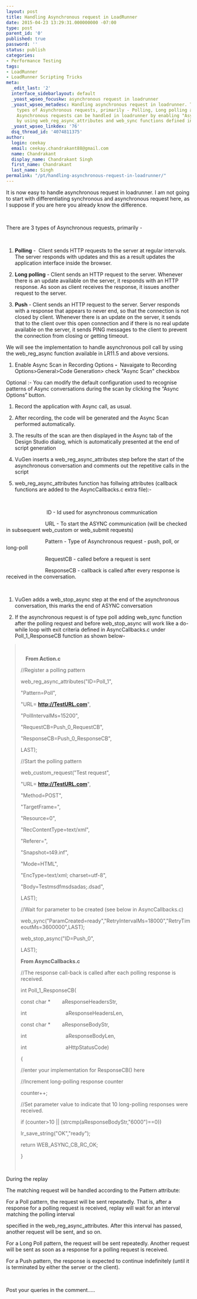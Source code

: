 ```yaml
---
layout: post
title: Handling Asynchronous request in LoadRunner
date: 2015-04-23 13:29:31.000000000 -07:00
type: post
parent_id: '0'
published: true
password: ''
status: publish
categories:
- Performance Testing
tags:
- LoadRunner
- LoadRunner Scripting Tricks
meta:
  _edit_last: '2'
  interface_sidebarlayout: default
  _yoast_wpseo_focuskw: asynchronous request in loadrunner
  _yoast_wpseo_metadesc: Handling asynchronous request in loadrunner. There are 3
    types of Asynchronous requests, primarily - Polling, Long polling and Push. These
    Asynchronous requests can be handled in loadrunner by enabling "Async Scan" and
    by using web_reg_async_attributes and web_sync functions defined in LoadRunner.
  _yoast_wpseo_linkdex: '76'
  dsq_thread_id: '4074811375'
author:
  login: ceekay
  email: ceekay.chandrakant88@gmail.com
  name: Chandrakant
  display_name: Chandrakant Singh
  first_name: Chandrakant
  last_name: Singh
permalink: "/pt/handling-asynchronous-request-in-loadrunner/"
---
```

It is now easy to handle&nbsp;asynchronous request in loadrunner. I am not going to start with differentiating synchronous and asynchronous request here, as I suppose if you are here you already know the difference.

&nbsp;

There are 3 types of Asynchronous requests, primarily -

&nbsp;

1. **Polling** -&nbsp; Client sends HTTP requests to the server at regular intervals. The server responds with updates and this as a result updates the application interface inside the browser.

2. **Long polling** - Client sends an HTTP request to the server. Whenever there is an update available on the server, it responds with an HTTP response.&nbsp;As soon as client receives the response, it issues another request to the server.

3. **Push** - Client sends an HTTP request to the server. Server responds with a response that appears to never end, so that the connection is not closed by client.&nbsp;Whenever there is an update on the server, it sends that to the client over this open connection and if there is no real update available on the server, it sends PING messages to the client&nbsp;to prevent the connection from closing or getting timeout.

We will see the implementation to handle asynchronous poll call by using the web\_reg\_async function available in LR11.5 and above versions.

1. Enable Async Scan in Recording Options **-&nbsp;** Navaigate to Recording Options\>General\>Code Generation\> check "Async Scan" checkbox

Optional :- You can modify the default configuration used to recognise patterns of Async conversations during the scan by clicking the “Async Options” button.

1. Record the application with Async call, as usual.

1. After recording, the code will be generated and the Async Scan performed automatically.

1. The results of the scan are then displayed in the Async tab of the Design Studio dialog, which is automatically presented at the end of script generation
2. VuGen inserts a web\_reg\_async\_attributes step before the start of the asynchronous conversation and comments out the repetitive calls in the script
3. web\_reg\_async\_attributes function has follwing attributes (callback functions are added to the AsyncCallbacks.c extra file):-

&nbsp;

&nbsp; &nbsp; &nbsp; &nbsp; &nbsp; &nbsp; &nbsp; &nbsp; &nbsp; &nbsp; &nbsp; &nbsp; &nbsp; &nbsp; ID - Id used for asynchronous communication

&nbsp; &nbsp; &nbsp; &nbsp; &nbsp; &nbsp; &nbsp; &nbsp; &nbsp; &nbsp; &nbsp; &nbsp; &nbsp; &nbsp;URL - To&nbsp;start the ASYNC communication (will be checked in subsequent web\_custom or web\_submit requests)

&nbsp; &nbsp; &nbsp; &nbsp; &nbsp; &nbsp; &nbsp; &nbsp; &nbsp; &nbsp; &nbsp; &nbsp; &nbsp; &nbsp;Pattern - Type of Asynchronous request - push, poll, or long-poll

&nbsp; &nbsp; &nbsp; &nbsp; &nbsp; &nbsp; &nbsp; &nbsp; &nbsp; &nbsp; &nbsp; &nbsp; &nbsp; &nbsp;RequestCB - called before a request is sent

&nbsp; &nbsp; &nbsp; &nbsp; &nbsp; &nbsp; &nbsp; &nbsp; &nbsp; &nbsp; &nbsp; &nbsp; &nbsp; &nbsp;ResponseCB - callback is called after every response is received in the conversation.

&nbsp;

1. VuGen adds a web\_stop\_async step at the end of the asynchronous conversation, this marks the end of ASYNC conversation

1. If the asynchronous request is of type poll adding web\_sync function after the polling request and before web\_stop\_async will work like a do-while loop with&nbsp;exit criteria defined&nbsp;in AsyncCallbacks.c under Poll\_1\_ResponseCB function as shown below-

> &nbsp;
> 
> **&nbsp; &nbsp; From Action.c**
> 
> //Register a polling pattern
> 
> web\_reg\_async\_attributes("ID=Poll\_1",
> 
> "Pattern=Poll",
> 
> "URL= **http://TestURL.com**",
> 
> "PollIntervalMs=15200",
> 
> "RequestCB=Push\_0\_RequestCB",
> 
> "ResponseCB=Push\_0\_ResponseCB",
> 
> LAST);
> 
> //Start the polling pattern
> 
> web\_custom\_request("Test request",
> 
> "URL= **http://TestURL.com**",
> 
> "Method=POST",
> 
> "TargetFrame=",
> 
> "Resource=0",
> 
> "RecContentType=text/xml",
> 
> "Referer=",
> 
> "Snapshot=t49.inf",
> 
> "Mode=HTML",
> 
> "EncType=text/xml; charset=utf-8",
> 
> "Body=Testmsdfmsdsadas;.dsad",
> 
> LAST);
> 
> //Wait for parameter to be created (see below in AsyncCallbacks.c)
> 
> web\_sync("ParamCreated=ready","RetryIntervalMs=18000","RetryTimeoutMs=3600000",LAST);
> 
> web\_stop\_async("ID=Push\_0",
> 
> LAST);
> 
> **From AsyncCallbacks.c**
> 
> //The response call-back is called after each polling response is received.
> 
> int Poll\_1\_ResponseCB(
> 
> const char \*&nbsp;&nbsp;&nbsp;&nbsp;&nbsp;&nbsp;&nbsp; aResponseHeadersStr,
> 
> int&nbsp;&nbsp;&nbsp;&nbsp;&nbsp;&nbsp;&nbsp;&nbsp;&nbsp;&nbsp;&nbsp;&nbsp;&nbsp;&nbsp;&nbsp;&nbsp;&nbsp;&nbsp;&nbsp;&nbsp;&nbsp;&nbsp;&nbsp;&nbsp;&nbsp;&nbsp; aResponseHeadersLen,
> 
> const char \*&nbsp;&nbsp;&nbsp;&nbsp;&nbsp;&nbsp;&nbsp; aResponseBodyStr,
> 
> int&nbsp;&nbsp;&nbsp;&nbsp;&nbsp;&nbsp;&nbsp;&nbsp;&nbsp;&nbsp;&nbsp;&nbsp;&nbsp;&nbsp;&nbsp;&nbsp;&nbsp;&nbsp;&nbsp;&nbsp;&nbsp;&nbsp;&nbsp;&nbsp;&nbsp;&nbsp; aResponseBodyLen,
> 
> int&nbsp;&nbsp;&nbsp;&nbsp;&nbsp;&nbsp;&nbsp;&nbsp;&nbsp;&nbsp;&nbsp;&nbsp;&nbsp;&nbsp;&nbsp;&nbsp;&nbsp;&nbsp;&nbsp;&nbsp;&nbsp;&nbsp;&nbsp;&nbsp;&nbsp;&nbsp; aHttpStatusCode)
> 
> {
> 
> //enter your implementation for ResponseCB() here
> 
> //Increment long-polling response counter
> 
> counter++;
> 
> //Set parameter value to indicate that 10 long-polling responses were received.
> 
> if (counter\>10 || (strcmp(aResponseBodyStr,"6000")==0))
> 
> lr\_save\_string("OK","ready");
> 
> return WEB\_ASYNC\_CB\_RC\_OK;
> 
> }
> 
> &nbsp;

During the replay

The matching request will be handled according to the Pattern attribute:

For a Poll pattern, the request will be sent repeatedly. That is, after a response for a polling request is received, replay will wait for an interval matching the polling interval

specified in the web\_reg\_async\_attributes. After this interval has passed, another request will be sent, and so on.

For a Long Poll pattern, the request will be sent repeatedly. Another request will be sent as soon as a response for a polling request is received.

For a Push pattern, the response is expected to continue indefinitely (until it is terminated by either the server or the client).

&nbsp;

Post your queries in the comment.....

&nbsp;


